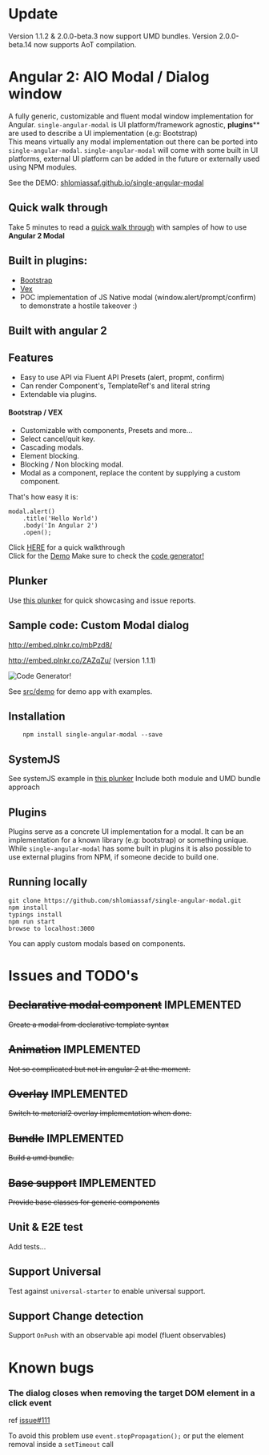# Update
Version 1.1.2 & 2.0.0-beta.3 now support UMD bundles.
Version 2.0.0-beta.14 now supports AoT compilation.

# Angular 2: AIO Modal / Dialog window

A fully generic, customizable and fluent modal window implementation for Angular.
`single-angular-modal` is UI platform/framework agnostic, **plugins**** are used to describe a UI implementation (e.g: Bootstrap)  
This means virtually any modal implementation out there can be ported into `single-angular-modal`.
`single-angular-modal` will come with some built in UI platforms, external UI platform can be added in the future or externally used using NPM modules.

See the DEMO: [shlomiassaf.github.io/single-angular-modal](http://shlomiassaf.github.io/single-angular-modal/)

## Quick walk through
Take 5 minutes to read a [quick walk through](https://github.com/shlomiassaf/single-angular-modal/tree/master/QUICKTHROUGH.md) with samples of how to use **Angular 2 Modal**

## Built in plugins:
  * [Bootstrap]()
  * [Vex](http://github.hubspot.com/vex/docs/welcome/)
  * POC implementation of JS Native modal (window.alert/prompt/confirm) to demonstrate a hostile takeover :)


## Built with angular 2

## Features  

  - Easy to use API via Fluent API Presets (alert, propmt, confirm)
  - Can render Component's, TemplateRef's and literal string
  - Extendable via plugins.  

#### Bootstrap / VEX
  - Customizable with components, Presets and more...  
  - Select cancel/quit key.
  - Cascading modals.  
  - Element blocking.  
  - Blocking / Non blocking modal.  
  - Modal as a component, replace the content by supplying a custom component.   


That's how easy it is:  
```
modal.alert()
    .title('Hello World')
    .body('In Angular 2')
    .open();
```

Click [HERE](https://github.com/shlomiassaf/single-angular-modal/tree/master/QUICKTHROUGH.md) for a quick walkthrough  
Click for the [Demo](http://shlomiassaf.github.io/single-angular-modal/) Make sure to check the [code generator!](http://shlomiassaf.github.io/single-angular-modal#/bootstrap-demo/customizeModals)  

## Plunker
Use [this plunker](http://plnkr.co/edit/ZAZqZu?p=preview) for quick showcasing and issue reports.


## Sample code: Custom Modal dialog
http://embed.plnkr.co/mbPzd8/

http://embed.plnkr.co/ZAZqZu/   (version 1.1.1)


![Code Generator!](/preview.png)

See [src/demo](https://github.com/shlomiassaf/single-angular-modal/tree/master/src/demo) for demo app with examples.

## Installation
```
    npm install single-angular-modal --save
```

## SystemJS
See systemJS example in [this plunker](http://embed.plnkr.co/mbPzd8/)
Include both module and UMD bundle approach

## Plugins
Plugins serve as a concrete UI implementation for a modal. It can be an implementation for a known library (e.g: bootstrap) or something unique.  
While `single-angular-modal` has some built in plugins it is also possible to use external plugins from NPM, if someone decide to build one.



## Running locally
    git clone https://github.com/shlomiassaf/single-angular-modal.git  
    npm install  
    typings install  
    npm run start
    browse to localhost:3000  

You can apply custom modals based on components.


# Issues and TODO's
## ~~Declarative modal component~~ IMPLEMENTED
~~Create a modal from declarative template syntax~~  


## ~~Animation~~ IMPLEMENTED
~~Not so complicated but not in angular 2 at the moment.~~  



## ~~Overlay~~ IMPLEMENTED
~~Switch to material2 overlay implementation when done.~~  



## ~~Bundle~~ IMPLEMENTED
~~Build a umd bundle.~~  



## ~~Base support~~ IMPLEMENTED
~~Provide base classes for generic components~~  


## Unit & E2E test
Add tests...
## Support Universal
Test against `universal-starter` to enable universal support.
## Support Change detection
Support `OnPush` with an observable api model (fluent observables)

# Known bugs
### The dialog closes when removing the target DOM element in a click event
ref [issue#111](https://github.com/shlomiassaf/single-angular-modal/issues/111)

To avoid this problem use `event.stopPropagation();` or put the element removal inside a `setTimeout` call
